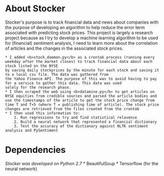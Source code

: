 # About Stocker
Stocker's purpose is to track financial data and news about companies with the purpose of developing an algorithm to help reduce
the error term associated with predicting stock prices. This project is largely a research project because as I try to develop
a machine learning algorithm to be used for (financial) sentiment analysis, I need to learn more about the correlation of articles and the changes in the associated stock prices. 

	* I added <b>stock_daemon.py</b> as a crontab process (running every weekday after the market closes) to track financial data about each stock listed on the NYSE
	by saving daily stockprices by the minute for each stock and saving it to a local csv file. The data was gathered from 
	the Yahoo Finance API. The purpose of this was to avoid having to pay for a service to gather this data. This data was used 
	solely for the research phase.
	* I then scraped the web using <b>datamine.py</b> to get articles on NYSE equities from credible sources and parsed the article bodies and use the timestamps of the article to get the stock price change from time T and T+5 (where T = publishing time of article). The stock price changes are retrieved from the files created from the crontab
	* I then used this information to:
		1. Run regressions to try and find statistical relavence
		2. Build a neural network that represented a financial dictionary 
		3. Test the accuracy of the dictionary against NLTK sentiment analysis and PySentiment 



# Dependencies
<i>Stocker was developed on Python 2.7</i>
	* BeautifulSoup
	* Tensorflow (for the neural network)

